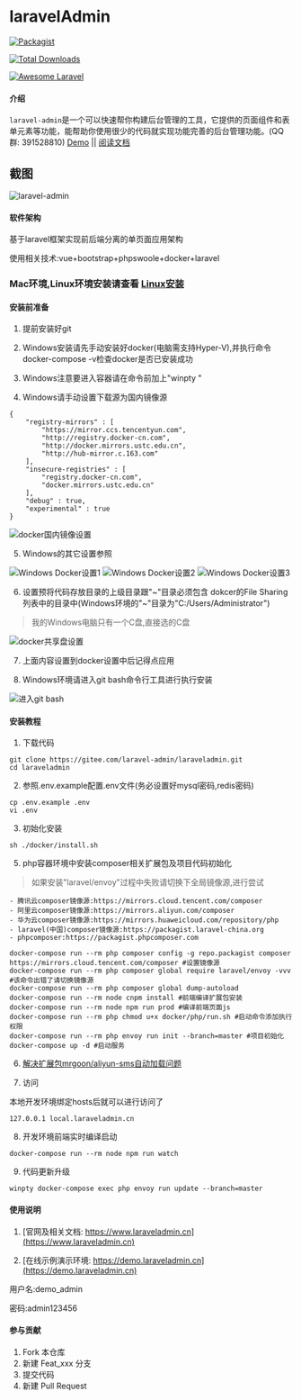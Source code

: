 # laravelAdmin

[![Packagist](https://img.shields.io/packagist/l/encore/laravel-admin.svg?maxAge=2592000)](https://gitee.com/laravel-admin/laraveladmin)  

[![Total Downloads](https://img.shields.io/packagist/dt/zsping1989/laravel-admin.svg?style=flat-square)](https://gitee.com/laravel-admin/laraveladmin)  

[![Awesome Laravel](https://img.shields.io/badge/Awesome-laraveladmin-green)](https://gitee.com/laravel-admin/laraveladmin)

#### 介绍
`laravel-admin`是一个可以快速帮你构建后台管理的工具，它提供的页面组件和表单元素等功能，能帮助你使用很少的代码就实现功能完善的后台管理功能。\(QQ群: 391528810\)
[Demo](http://demo.laraveladmin.cn) \|\| [阅读文档](http://www.laraveladmin.cn/home/index)


## 截图

![laravel-admin](https://www.laraveladmin.cn/storage/uploads/images/2020/12/05/kg3F2blsJISs6GbyFdmItHU7VKGLPx4zUIrPS0H6.jpeg)

#### 软件架构

基于laravel框架实现前后端分离的单页面应用架构

使用相关技术:vue+bootstrap+phpswoole+docker+laravel

### Mac环境,Linux环境安装请查看 [Linux安装](README.md)

#### 安装前准备

1. 提前安装好git

2. Windows安装请先手动安装好docker(电脑需支持Hyper-V),并执行命令docker-compose -v检查docker是否已安装成功

3. Windows注意要进入容器请在命令前加上"winpty "

4. Windows请手动设置下载源为国内镜像源

```json5
{
    "registry-mirrors" : [
        "https://mirror.ccs.tencentyun.com",
        "http://registry.docker-cn.com",
        "http://docker.mirrors.ustc.edu.cn",
        "http://hub-mirror.c.163.com"
    ],
    "insecure-registries" : [
        "registry.docker-cn.com",
        "docker.mirrors.ustc.edu.cn"
    ],
    "debug" : true,
    "experimental" : true
}

```

![docker国内镜像设置](https://www.laraveladmin.cn/storage/uploads/images/2020/12/08/7x7wz5WhsQw9drW7yXFmN7DLjZGWvzubcO4PKzFi.png)

5. Windows的其它设置参照

![Windows Docker设置1](https://www.laraveladmin.cn/storage/uploads/images/2020/12/09/P4zc6g4g8pG7DkZjfuC0w6tGDq6eKfJ9mMrumxIR.png)
![Windows Docker设置2](https://www.laraveladmin.cn/storage/uploads/images/2020/12/09/ZOZaJgLBtWQPmSgHClTixeKinFcFP4Da0CTsA2ia.png)
![Windows Docker设置3](https://www.laraveladmin.cn/storage/uploads/images/2020/12/09/SHCVxkHIf6eaLft4yaT1ztTyMXQ6Z8S4xFkx4g3R.png)

6. 设置预将代码存放目录的上级目录跟"\~"目录必须包含 dokcer的File Sharing列表中的目录中(Windows环境的"\~"目录为"C:/Users/Administrator")

> 我的Windows电脑只有一个C盘,直接选的C盘

![docker共享盘设置](https://www.laraveladmin.cn/storage/uploads/images/2020/12/08/kqeBi3cAq0D6NQD0H1mcLNdY3e6IqPUbUEJZwAZf.png)

7. 上面内容设置到docker设置中后记得点应用

8. Windows环境请进入git bash命令行工具进行执行安装
   
![进入git bash](https://www.laraveladmin.cn/storage/uploads/images/2020/12/09/DCVTN13VC08tcVTBGtpYB0xzCrhMf1Gq9DNKfEPl.png)

#### 安装教程

1. 下载代码

```shell
git clone https://gitee.com/laravel-admin/laraveladmin.git
cd laraveladmin
```

2. 参照.env.example配置.env文件(务必设置好mysql密码,redis密码)

```shell
cp .env.example .env
vi .env
```

3. 初始化安装

```shell
sh ./docker/install.sh
```

5. php容器环境中安装composer相关扩展包及项目代码初始化

> 如果安装"laravel/envoy"过程中失败请切换下全局镜像源,进行尝试

    - 腾讯云composer镜像源:https://mirrors.cloud.tencent.com/composer
    - 阿里云composer镜像源:https://mirrors.aliyun.com/composer
    - 华为云composer镜像源:https://mirrors.huaweicloud.com/repository/php
    - laravel(中国)composer镜像源:https://packagist.laravel-china.org
    - phpcomposer:https://packagist.phpcomposer.com

```shell
docker-compose run --rm php composer config -g repo.packagist composer https://mirrors.cloud.tencent.com/composer #设置镜像源
docker-compose run --rm php composer global require laravel/envoy -vvv #该命令出错了请切换镜像源
docker-compose run --rm php composer global dump-autoload
docker-compose run --rm node cnpm install #前端编译扩展包安装
docker-compose run --rm node npm run prod #编译前端页面js
docker-compose run --rm php chmod u+x docker/php/run.sh #启动命令添加执行权限
docker-compose run --rm php envoy run init --branch=master #项目初始化
docker-compose up -d #启动服务
```

6. [解决扩展包mrgoon/aliyun-sms自动加载问题](/aliyun_sms.md "解决扩展包mrgoon/aliyun-sms自动加载问题")

7. 访问

本地开发环境绑定hosts后就可以进行访问了

```
127.0.0.1 local.laraveladmin.cn
```

8. 开发环境前端实时编译启动

```shell
docker-compose run --rm node npm run watch
```

9. 代码更新升级

```shell
winpty docker-compose exec php envoy run update --branch=master
```



#### 使用说明

1. [官网及相关文档: https://www.laraveladmin.cn](https://www.laraveladmin.cn)

2. [在线示例演示环境: https://demo.laraveladmin.cn](https://demo.laraveladmin.cn)

用户名:demo_admin
    
密码:admin123456

#### 参与贡献

1. Fork 本仓库
2. 新建 Feat_xxx 分支
3. 提交代码
4. 新建 Pull Request

